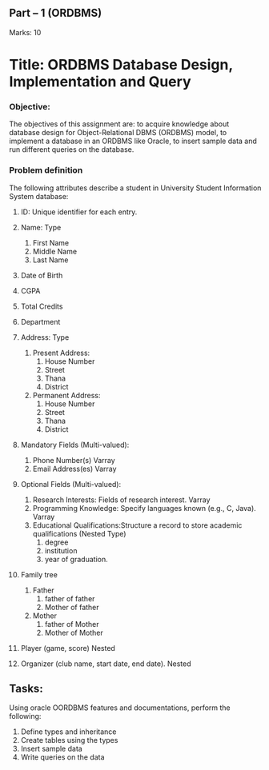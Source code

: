 ## Part – 1 (ORDBMS)
Marks: 10
# Title: ORDBMS Database Design, Implementation and Query

### Objective:
The objectives of this assignment are:
to acquire knowledge about database design for Object-Relational DBMS (ORDBMS) model,
to implement a database in an ORDBMS like Oracle,
to insert sample data and run different queries on the database.
### Problem definition
The following attributes describe a student in University Student Information System database:

1. ID: Unique identifier for each entry.
2. Name: Type
    1. First Name
    2. Middle Name
    3. Last Name
3. Date of Birth
4. CGPA
5. Total Credits
6. Department
7. Address: Type
    1. Present Address:
        1. House Number
        2. Street
        3. Thana
        4. District
    2. Permanent Address:
        1. House Number
        2. Street
        3. Thana
        4. District

3. Mandatory Fields (Multi-valued):
    1. Phone Number(s) Varray
    2. Email Address(es) Varray
4. Optional Fields (Multi-valued):
    1. Research Interests: Fields of research interest. Varray
    2. Programming Knowledge: Specify languages known (e.g., C, Java). Varray
    3. Educational Qualifications:Structure a record to store academic qualifications (Nested Type)
        1. degree
        2. institution
        3. year of graduation.
5. Family tree
    1. Father 
        1. father of father
        2. Mother of father
    2. Mother 
        1. father of Mother
        2. Mother of Mother
6. Player (game, score) Nested 
7. Organizer (club name, start date, end date). Nested


## Tasks:
Using oracle OORDBMS features and documentations, perform the following:
1. Define types and inheritance
2. Create tables using the types
3. Insert sample data
4. Write queries on the data